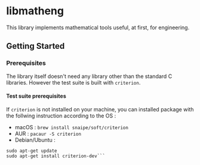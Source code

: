 # libmatheng

This library implements mathematical tools useful, at first, for engineering. 

## Getting Started

### Prerequisites

The library itself doesn't need any library other than the standard C libraries.
However the test suite is built with `criterion`.

#### Test suite prerequisites

If `criterion` is not installed on your machine, you can installed package with
the follwing instruction according to the OS : 
- macOS : `brew install snaipe/soft/criterion`
- AUR : `pacaur -S criterion`
- Debian/Ubuntu : 
```sudo add-apt-repository ppa:snaipewastaken/ppa
sudo apt-get update
sudo apt-get install criterion-dev```
